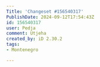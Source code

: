 ```yaml
---
Title: 'Changeset #156540317'
PublishDate: 2024-09-12T17:54:43Z
id: 156540317
user: Pedja
comment: Utjeha
created_by: iD 2.30.2
tags:
- Montenegro

---
```

